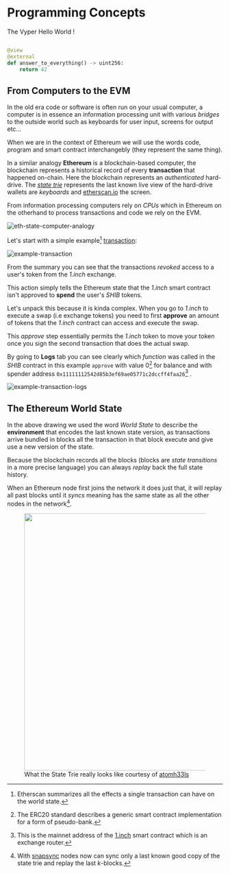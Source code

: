 # Programming Concepts

The Vyper Hello World !

```python

@view
@external
def answer_to_everything() -> uint256:
    return 42

``` 

## From Computers to the EVM

In the old era code or software is often run on your usual computer, a computer is in essence an information processing unit with various *bridges* to the outside world such as keyboards for user input, screens for output etc...

When we are in the context of Ethereum we will use the words code, program and smart contract interchangebly (they represent the same thing).

In a similar analogy **Ethereum** is a blockchain-based computer, the blockchain represents a historical record of every **transaction** that happened on-chain. Here the blockchain represents an *authenticated* hard-drive.
The [*state trie*](https://eth.wiki/en/fundamentals/patricia-tree) represents the last known live view of the hard-drive wallets are *keyboards* and [etherscan.io](https://etherscan.io) the screen.

From information processing computers rely on *CPUs* which in Ethereum on the otherhand to process transactions and code we rely on the EVM.

![eth-state-computer-analogy](../assets/eth-analogy.png)

Let's start with a simple example[^1] [transaction](https://etherscan.io/tx/0x211b2babfeec81dcecb544a2343d4006b41bc708ea7d54bd6ae0d43250ab1e29):

![example-transaction](../assets/example-tx-1.png)

From the summary you can see that the transactions *revoked* access to a user's token from the *1.inch* exchange.

This action simply tells the Ethereum state that the *1.inch* smart contract isn't approved to **spend** the user's *SHIB* tokens.

Let's unpack this because it is kinda complex. When you go to *1.inch* to execute a swap (i.e exchange tokens) you need to first **approve** an amount of tokens that the *1.inch* contract can access and execute the swap.

This *approve* step essentially permits the *1.inch* token to move your token once you sign the second transaction that does the actual
swap.

By going to **Logs** tab you can see clearly which *function* was called in the *SHIB* contract in this example `approve` with value 0[^2] for balance and with spender address `0x11111112542d85b3ef69ae05771c2dccff4faa26`[^3] .

![example-transaction-logs](../assets/example-tx-1-logs.png)

[^1]: Etherscan summarizes all the effects a single transaction can have on the world state.
[^2]: The ERC20 standard describes a generic smart contract implementation for a form of pseudo-bank.
[^3]: This is the mainnet address of the [1.inch](https://app.1inch.io/) smart contract which is an exchange router.

## The Ethereum World State

In the above drawing we used the word *World State* to describe the __environment__ that encodes the last
known state version, as transactions arrive bundled in blocks all the transaction in that block execute
and give use a new version of the state.

Because the blockchain records all the blocks (blocks are *state transitions* in a more precise language) you can 
always *replay* back the full state history.

When an Ethereum node first joins the network it does just that, it will replay all past blocks until it *syncs* meaning has the same state as all the other nodes in the network[^4].

<figure>
  <img src="../assets/eth-state-trie-advanced.png" width="600" />
  <figcaption>What the State Trie really looks like courtesy of <a href="https://ethereum.stackexchange.com/questions/268/ethereum-block-architecture">atomh33ls</a></figcaption>
</figure>


[^4]: With [snapsync](https://blog.ethereum.org/2020/07/17/ask-about-geth-snapshot-acceleration/) nodes now can sync only a last known good copy of the state trie and replay the last *k*-blocks.
